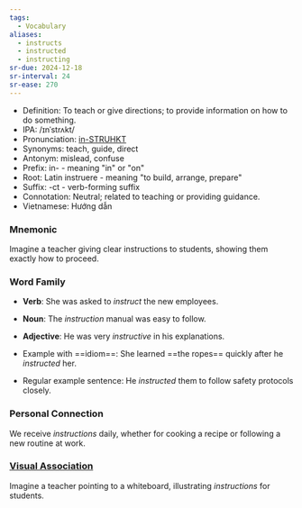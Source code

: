 ```yaml
---
tags:
  - Vocabulary
aliases:
  - instructs
  - instructed
  - instructing
sr-due: 2024-12-18
sr-interval: 24
sr-ease: 270
---
```

- Definition: To teach or give directions; to provide information on how to do something.
- IPA: /ɪnˈstrʌkt/
- Pronunciation: [in-STRUHKT](https://www.google.com/search?q=how+to+pronounce+instruct)
- Synonyms: teach, guide, direct
- Antonym: mislead, confuse
- Prefix: in- - meaning "in" or "on"
- Root: Latin instruere - meaning "to build, arrange, prepare"
- Suffix: -ct - verb-forming suffix
- Connotation: Neutral; related to teaching or providing guidance.
- Vietnamese: Hướng dẫn

### Mnemonic

Imagine a teacher giving clear instructions to students, showing them exactly how to proceed.

### Word Family

- **Verb**: She was asked to *instruct* the new employees.
- **Noun**: The *instruction* manual was easy to follow.
- **Adjective**: He was very *instructive* in his explanations.

- Example with ==idiom==: She learned ==the ropes== quickly after he *instructed* her.
- Regular example sentence: He *instructed* them to follow safety protocols closely.

### Personal Connection

We receive *instructions* daily, whether for cooking a recipe or following a new routine at work.

### [Visual Association](https://www.google.com/search?tbm=isch&q=instruct)

Imagine a teacher pointing to a whiteboard, illustrating *instructions* for students.
